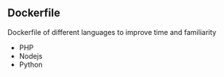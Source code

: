 ## Dockerfile

  Dockerfile of different languages to improve time and familiarity 

  - PHP
  - Nodejs
  - Python
